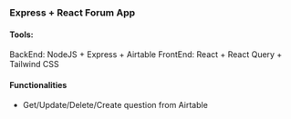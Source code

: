 ### Express + React Forum App

#### Tools:

BackEnd: NodeJS + Express + Airtable
FrontEnd: React + React Query + Tailwind CSS

#### Functionalities

- Get/Update/Delete/Create question from Airtable
